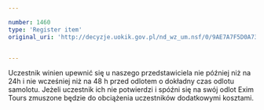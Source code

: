 ```yaml
---

number: 1460
type: 'Register item'
original_uri: 'http://decyzje.uokik.gov.pl/nd_wz_um.nsf/0/9AE7A7F5D0A73C6EC12574800034ED13?OpenDocument'


---
```


Uczestnik winien upewnić się u naszego przedstawiciela nie później niż na 24h i  nie wcześniej niż na 48 h przed odlotem o dokładny czas odlotu samolotu. Jeżeli uczestnik ich nie potwierdzi i spóźni się na swój odlot Exim Tours zmuszone będzie do obciążenia uczestników dodatkowymi kosztami. 
